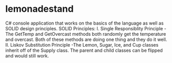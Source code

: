 # lemonadestand
C# console application that works on the basics of the language as well as SOLID design principles. 
SOLID Principles:
	I. Single Responsiblity Principle
		-The GetTemp and GetOvercast methods both randomly get the temperature and overcast. Both of these methods are doing one thing and they do it well. 
	II. Liskov Substitution Principle
		-The Lemon, Sugar, Ice, and Cup classes inherit off of the Supply class. The parent and child classes can be flipped and would still work. 